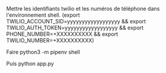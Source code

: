 Mettre les identifiants twilio et les numéros de téléphone dans l'environnement shell.
(export TWILIO_ACCOUNT_SID=yyyyyyyyyyyyyyyyyy && export TWILIO_AUTH_TOKEN=yyyyyyyyyyyyyyyyyy && export PHONE_NUMBER=+XXXXXXXXXX && export TWILIO_NUMBER=+XXXXXXXXXX)

Faire python3 -m pipenv shell

Puis python app.py

